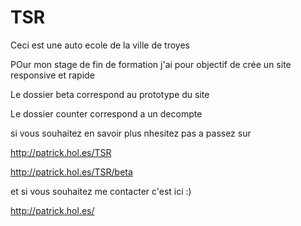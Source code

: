 # TSR

Ceci est une auto ecole de la ville de troyes

POur mon stage de fin de formation j'ai pour objectif de crée un site responsive et rapide

Le dossier beta correspond au prototype du site

Le dossier counter correspond a un decompte

si vous souhaitez en savoir plus nhesitez pas a passez sur

http://patrick.hol.es/TSR

http://patrick.hol.es/TSR/beta

et si vous souhaitez me contacter c'est ici :)

http://patrick.hol.es/

